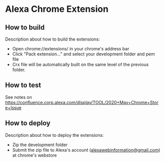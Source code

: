 # Alexa Chrome Extension

## How to build
Description about how to build the extensions:

* Open chrome://extensions/ in your chrome's address bar
* Click "Pack extension..." and select your development folder and pem file
* Crx file will be automatically built on the same level of the previous folder. 

## How to test

See notes on https://confluence.corp.alexa.com/display/TOOL/2020+May+Chrome+Store+Issue

## How to deploy
Description about how to deploy the extensions:

* Zip the development folder
* Submit the zip file to Alexa's account (alexawebinformation@gmail.com) at chrome's webstore
